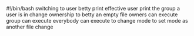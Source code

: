 #!/bin/bash
switching to user betty
print effective user
print the group a user is in
change ownership to betty
an empty file
owners can execute
group can execute
everybody can execute
to change mode
to set mode as another file
change
